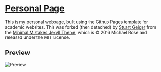 # [Personal Page](https://arun-george-zachariah.github.io/Personal-Page/)

This is my personal webpage, built using the Github Pages template for academic websites. This was forked (then detached) by [Stuart Geiger](https://github.com/staeiou) from the [Minimal Mistakes Jekyll Theme](https://mmistakes.github.io/minimal-mistakes/), which is © 2016 Michael Rose and released under the MIT License.

## Preview

![Preview](img/preview.png)